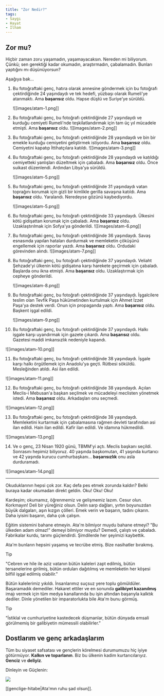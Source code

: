 ```yaml
---
title: "Zor Nedir?"
tags:
- Saygı
- Hayat
- İlham
---
```


## Zor mu?
Hiçbir zaman zoru yaşamadın, yaşamayacaksın. Nereden mi biliyorum. Çünkü; sen gerektiği kadar okumadın, araştırmadın, çabalamadın. Bunları yaptığını mı düşünüyorsun? 

Aşağıya bak...

1. Bu fotoğraftaki genç, hatıra olarak annesine göndermek için bu fotoğrafı çektirdiğinde 24 yaşındaydı ve tek hedefi, yüzbaşı olarak Rumeli'ye atanmaktı. Ama **başarısız** oldu. Hapse düştü ve Suriye'ye sürüldü.
   
   ![[images/atam-1.png]]
   
2. Bu fotoğraftaki genç, bu fotoğrafı çektirdiğinde 27 yaşındaydı ve kurduğu cemiyeti Rumeli'nde teşkilatlandırmak için tam üç yıl mücadele etmişti. Ama **başarısız** oldu.
 ![[images/atam-2.png]]

3. Bu fotoğraftaki genç, bu fotoğrafı çektirdiğinde 28 yaşındaydı ve bin bir emekle kurduğu cemiyetini geliştirmek istiyordu. Ama **başarısız** oldu. Cemiyetini kapatıp İttihatçılara katıldı.
   ![[images/atam-3.png]]

4. Bu fotoğraftaki genç, bu fotoğrafı çektirdiğinde 28 yaşındaydı ve katıldığı cemiyetteki yanlışları düzeltmek için çabaladı. Ama **başarısız** oldu. Önce suikast düzenlendi. Ardından Libya'ya sürüldü. 
   
   ![[images/atam-5.png]]
   
5. Bu fotoğraftaki genç, bu fotoğrafı çektirdiğinde 31 yaşındaydı vatan toprağını korumak için gizli bir kimlikle gerilla savaşına katıldı. Ama **başarısız** oldu. Yaralandı. Neredeyse gözünü kaybediyordu. 
   
   ![[images/atam-5.png]]

6. Bu fotoğraftaki genç, bu fotoğrafı çektirdiğinde 33 yaşındaydı. Ülkesini kötü gidişattan korumak için çabaladı. Ama **başarısız** oldu. Uzaklaştırılmak için Sofya'ya gönderildi.
   ![[images/atam-6.png]]

7. Bu fotoğraftaki genç, bu fotoğrafı çektirdiğinde 36 yaşındaydı. Savaş esnasında yapılan hataları durdurmak ve memleketin çöküşünü engellemek için raporlar yazdı. Ama **başarısız** oldu. Ordudaki görevinden alındı.
   ![[images/atam-7.png]]

8. Bu fotoğraftaki genç, bu fotoğrafı çektirdiğinde 37 yaşındaydı. Veliaht Şehzade'yi ülkenin kötü gidişatına karşı harekete geçirmek için çabaladı. Başlarda onu ikna etmişti. Ama **başarısız** oldu. Uzaklaştırmak için cepheye gönderildi.
   
   ![[images/atam-8.png]]

9. Bu fotoğraftaki genç, bu fotoğrafı çektirdiğinde 37 yaşındaydı. İşgalcilere teslim olan Tevfik Paşa hükümetinden kurtulmak için Ahmet İzzet Paşa'ya destek verdi. Onun için propaganda yaptı. Ama **başarısız** oldu. Başkent işgal edildi.
   
   ![[images/atam-9.png]]
   
10. Bu fotoğraftaki genç, bu fotoğrafı çektirdiğinde 37 yaşındaydı. Halkı işgale karşı uyandırmak için gazete çıkardı. Ama **başarısız** oldu. Gazetesi maddi imkansızlık nedeniyle kapandı.

![[images/atam-10.png]]

11. Bu fotoğraftaki genç, bu fotoğrafı çektirdiğinde 38 yaşındaydı. İşgale karşı halkı örgütlemek için Anadolu'ya geçti. Rütbesi söküldü. Mesleğinden atıldı. Asi ilan edildi.

![[images/atam-11.png]]

12. Bu fotoğraftaki genç, bu fotoğrafı çektirdiğinde 38 yaşındaydı. Açılan Meclis-i Mebusan'a başkan seçilmek ve mücadeleyi meclisten yönetmek istedi. Ama **başarısız** oldu. Arkadaşları onu seçmedi.

![[images/atam-12.png]]

13. Bu fotoğraftaki genç, bu fotoğrafı çektirdiğinde 38 yaşındaydı. Memleketini kurtarmak için çabalamasına rağmen devleti tarafından asi ilan edildi. Hain ilan edildi. Kafir ilan edildi. Ve idamına hükmedildi.

![[images/atam-13.png]]

14. Ve o genç, 23 Nisan 1920 günü, TBMM'yi açtı. Meclis başkanı seçildi. Sonrasını hepimiz biliyoruz. 40 yaşında başkomutan, 41 yaşında kurtarıcı ve 42 yaşında kurucu cumhurbaşkanı... **başarısızlık** onu asla durduramadı.
   
![[images/atam-14.png]]


--- 

Okuduklarının hepsi çok zor. Kaç defa pes etmek zorunda kaldın? Belki buraya kadar okumadan direkt geldin. Oku! Oku! Oku! 

Kardeşim; okumamız, öğrenmemiz ve gelişmemiz lazım. Cesur olun. Korkmayın! Deli bir yüreğiniz olsun. Delin sarp dağları, yırtın boyunuzdan büyük dalgaları, aşın kızgın çölleri. Emek verin ve başarın, tadını çıkarın. Daha iyisini başarın, daha çok çalışın. 

Eğitim sistemini bahane etmeyin. Ata'm bilmiyor muydu bahane etmeyi? "Bu ülkeden adam olmaz!" demeyi bilmiyor muydu? Demedi, çalıştı ve çabaladı. Fabrikalar kurdu, tarımı güçlendirdi. Şimdilerde her şeyimizi kaybettik. 

Ata'm bunların hepsini yaşamış ve tecrübe etmiş. Bize nasihatler bırakmış. 

>[!tip]
>  "Cebren ve hile ile aziz vatanın bütün kaleleri zapt edilmiş, bütün tersanelerine girilmiş, bütün orduları dağıtılmış ve memleketin her köşesi bilfiil işgal edilmiş olabilir."

Bütün kalelerimiz yıkıldı. İnsanlarımız suçsuz yere toplu gömüldüler. Başaramadık demediler. Hakaret ettiler ve en sonunda **galibiyet kazanılmış** imajı vermek için tüm medya kanallarında bu işin altından başarıyla kalktık dediler. Dinle yönetilen bir imparatorlukta bile Ata'm bunu görmüş.

>[!tip]
> "İstiklal ve cumhuriyetine kastedecek düşmanlar, bütün dünyada emsali görülmemiş bir galibiyetin mümessili olabilirler."

## Dostlarım ve genç arkadaşlarım
Tüm bu siyaset safsatası ve gençlerin körelmesi durumumuzu hiç iyiye götürmüyor. **Kalkın ve toparlanın**. Biz bu ülkenin kadim kurtarıcılarıyız. **Genciz** ve **deliyiz**. 

Dinleyin ve Güçlenin:

[![](https://i.ytimg.com/vi/wQPtkbAiRrU/hq720.jpg?sqp=-oaymwEcCNAFEJQDSFXyq4qpAw4IARUAAIhCGAFwAcABBg==&rs=AOn4CLDEL_eERqg4fwkv_C9FCNWQEjMu8A)](https://youtu.be/wQPtkbAiRrU)

[[genclige-hitabe|Ata'mın ruhu şad olsun]].
